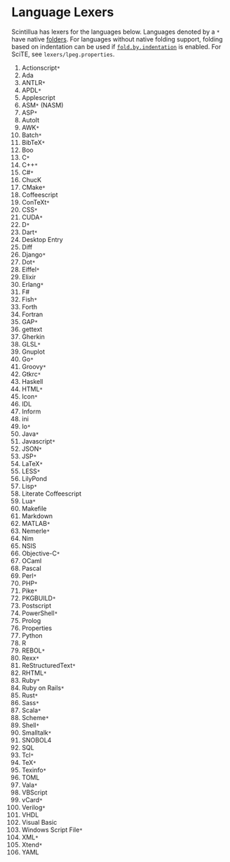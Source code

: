 # Language Lexers

Scintillua has lexers for the languages below. Languages denoted by a `*` have
native [folders][]. For languages without native folding support, folding based
on indentation can be used if [`fold.by.indentation`][] is enabled. For SciTE,
see `lexers/lpeg.properties`.

1. Actionscript`*`
1. Ada
1. ANTLR`*`
1. APDL`*`
1. Applescript
1. ASM`*` (NASM)
1. ASP`*`
1. AutoIt
1. AWK`*`
1. Batch`*`
1. BibTeX`*`
1. Boo
1. C`*`
1. C++`*`
1. C#`*`
1. ChucK
1. CMake`*`
1. Coffeescript
1. ConTeXt`*`
1. CSS`*`
1. CUDA`*`
1. D`*`
1. Dart`*`
1. Desktop Entry
1. Diff
1. Django`*`
1. Dot`*`
1. Eiffel`*`
1. Elixir
1. Erlang`*`
1. F#
1. Fish`*`
1. Forth
1. Fortran
1. GAP`*`
1. gettext
1. Gherkin
1. GLSL`*`
1. Gnuplot
1. Go`*`
1. Groovy`*`
1. Gtkrc`*`
1. Haskell
1. HTML`*`
1. Icon`*`
1. IDL
1. Inform
1. ini
1. Io`*`
1. Java`*`
1. Javascript`*`
1. JSON`*`
1. JSP`*`
1. LaTeX`*`
1. LESS`*`
1. LilyPond
1. Lisp`*`
1. Literate Coffeescript
1. Lua`*`
1. Makefile
1. Markdown
1. MATLAB`*`
1. Nemerle`*`
1. Nim
1. NSIS
1. Objective-C`*`
1. OCaml
1. Pascal
1. Perl`*`
1. PHP`*`
1. Pike`*`
1. PKGBUILD`*`
1. Postscript
1. PowerShell`*`
1. Prolog
1. Properties
1. Python
1. R
1. REBOL`*`
1. Rexx`*`
1. ReStructuredText`*`
1. RHTML`*`
1. Ruby`*`
1. Ruby on Rails`*`
1. Rust`*`
1. Sass`*`
1. Scala`*`
1. Scheme`*`
1. Shell`*`
1. Smalltalk`*`
1. SNOBOL4
1. SQL
1. Tcl`*`
1. TeX`*`
1. Texinfo`*`
1. TOML
1. Vala`*`
1. VBScript
1. vCard`*`
1. Verilog`*`
1. VHDL
1. Visual Basic
1. Windows Script File`*`
1. XML`*`
1. Xtend`*`
1. YAML

[folders]: api.html#lexer.Code.Folding
[`fold.by.indentation`]: manual.html#Using.Scintillua.with.Other.Apps
